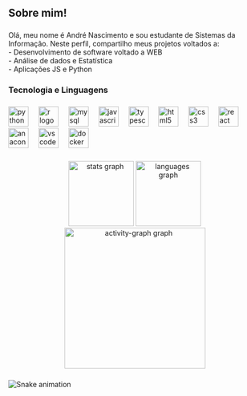 <h2 align="left">Sobre mim!</h2>

###

<p align="left">Olá, meu nome é André Nascimento e sou estudante de Sistemas da Informação. Neste perfil, compartilho meus projetos voltados a:<br>- Desenvolvimento de software voltado a WEB  <br>- Análise de dados e Estatística<br>- Aplicações JS e Python</p>

###

<h3 align="left">Tecnologia e Linguagens</h3>

###

<div align="left">
  <img src="https://cdn.jsdelivr.net/gh/devicons/devicon/icons/python/python-original.svg" height="40" alt="python logo"  />
  <img width="12" />
  <img src="https://cdn.jsdelivr.net/gh/devicons/devicon/icons/r/r-original.svg" height="40" alt="r logo"  />
  <img width="12" />
  <img src="https://cdn.jsdelivr.net/gh/devicons/devicon/icons/mysql/mysql-original.svg" height="40" alt="mysql logo"  />
  <img width="12" />
  <img src="https://cdn.jsdelivr.net/gh/devicons/devicon/icons/javascript/javascript-original.svg" height="40" alt="javascript logo"  />
  <img width="12" />
  <img src="https://cdn.jsdelivr.net/gh/devicons/devicon/icons/typescript/typescript-original.svg" height="40" alt="typescript logo"  />
  <img width="12" />
  <img src="https://cdn.jsdelivr.net/gh/devicons/devicon/icons/html5/html5-original.svg" height="40" alt="html5 logo"  />
  <img width="12" />
  <img src="https://cdn.jsdelivr.net/gh/devicons/devicon/icons/css3/css3-original.svg" height="40" alt="css3 logo"  />
  <img width="12" />
  <img src="https://cdn.jsdelivr.net/gh/devicons/devicon/icons/react/react-original.svg" height="40" alt="react logo"  />
  <img width="12" />
  <img src="https://cdn.jsdelivr.net/gh/devicons/devicon/icons/anaconda/anaconda-original.svg" height="40" alt="anaconda logo"  />
  <img width="12" />
  <img src="https://cdn.jsdelivr.net/gh/devicons/devicon/icons/vscode/vscode-original.svg" height="40" alt="vscode logo"  />
  <img width="12" />
  <img src="https://cdn.jsdelivr.net/gh/devicons/devicon/icons/docker/docker-original.svg" height="40" alt="docker logo"  />
</div>

###

<div align="center">
  <img src="https://github-readme-stats.vercel.app/api?username=andrecardosonascimento&hide_title=false&hide_rank=false&show_icons=true&include_all_commits=true&count_private=true&disable_animations=false&theme=dark&locale=pt-br&hide_border=false&order=1" height="130" alt="stats graph"  />
  <img src="https://github-readme-stats.vercel.app/api/top-langs?username=andrecardosonascimento&locale=pt-br&hide_title=false&layout=compact&card_width=320&langs_count=5&theme=dark&hide_border=false&order=2" height="130" alt="languages graph"  />
  <img src="https://github-readme-activity-graph.vercel.app/graph?username=andrecardosonascimento&radius=16&theme=high-contrast&area=true&order=5&custom_title=Gr%C3%A1fico%20de%20contribui%C3%A7%C3%B5es" height="281" alt="activity-graph graph"  />
</div>

###

<img src="https://raw.githubusercontent.com/andrecardosonascimento/andrecardosonascimento/output/snake.svg" alt="Snake animation" />

###
